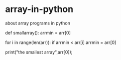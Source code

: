 # array-in-python
about array programs in python

def smallarray():
arrmin = arr[0]

for i in range(len(arr)):
if arrmin < arr[i]
    arrmin = arr[0]
    
print("the smallest array",arr[0]);
